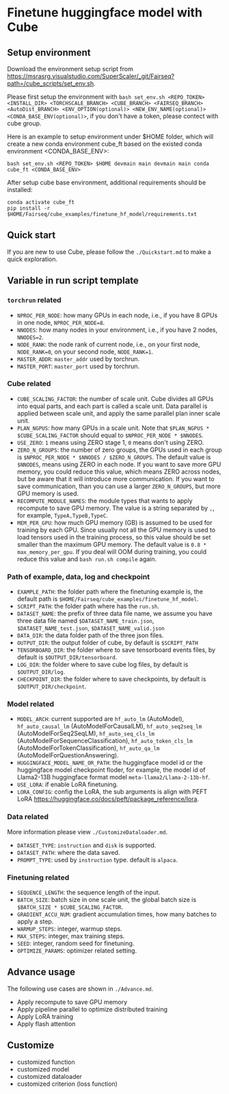 # Finetune huggingface model with Cube

## Setup environment

Download the environment setup script from https://msrasrg.visualstudio.com/SuperScaler/_git/Fairseq?path=/cube_scripts/set_env.sh.

Please first setup the environment with `bash set_env.sh <REPO_TOKEN> <INSTALL_DIR> <TORCHSCALE_BRANCH> <CUBE_BRANCH> <FAIRSEQ_BRANCH> <AutoDist_BRANCH> <ENV_OPTION(optional)> <NEW_ENV_NAME(optional)> <CONDA_BASE_ENV(optional)>`, if you don't have a token, please contect with cube group.

Here is an example to setup environment under $HOME folder, which will create a new conda environment cube_ft based on the existed conda environment <CONDA_BASE_ENV>:

```
bash set_env.sh <REPO_TOKEN> $HOME devmain main devmain main conda cube_ft <CONDA_BASE_ENV>
```

After setup cube base environment, additional requirements should be installed:

```
conda activate cube_ft
pip install -r $HOME/Fairseq/cube_examples/finetune_hf_model/requirements.txt
```

## Quick start

If you are new to use Cube, please follow the `./Quickstart.md` to make a quick exploration.

## Variable in run script template

### `torchrun` related

* `NPROC_PER_NODE`: how many GPUs in each node, i.e., if you have 8 GPUs in one node, `NPROC_PER_NODE=8`.
* `NNODES`: how many nodes in your environment, i.e., if you have 2 nodes, `NNODES=2`.
* `NODE_RANK`: the node rank of current node, i.e., on your first node, `NODE_RANK=0`, on your second node, `NODE_RANK=1`.
* `MASTER_ADDR`: `master_addr` used by torchrun.
* `MASTER_PORT`: `master_port` used by torchrun.

### Cube related

* `CUBE_SCALING_FACTOR`: the number of scale unit. Cube divides all GPUs into equal parts, and each part is called a scale unit. Data parallel is applied between scale unit, and apply the same parallel plan inner scale unit.
* `PLAN_NGPUS`: how many GPUs in a scale unit. Note that `$PLAN_NGPUS * $CUBE_SCALING_FACTOR` should equal to `$NPROC_PER_NODE * $NNODES`.
* `USE_ZERO`: `1` means using ZERO stage 1, `0` means don't using ZERO.
* `ZERO_N_GROUPS`: the number of zero groups, the GPUs used in each group is `$NPROC_PER_NODE * $NNODES / $ZERO_N_GROUPS`. The default value is `$NNODES`, means using ZERO in each node. If you want to save more GPU memory, you could reduce this value, which means ZERO across nodes, but be aware that it will introduce more communication. If you want to save communication, than you can use a larger `ZERO_N_GROUPS`, but more GPU memory is used.
* `RECOMPUTE_MODULE_NAMES`: the module types that wants to apply recompute to save GPU memory. The value is a string separated by `,`, for example, `TypeA,TypeB,TypeC`.
* `MEM_PER_GPU`: how much GPU memory (GB) is assumed to be used for training by each GPU. Since usually not all the GPU memory is used to load tensors used in the training process, so this value should be set smaller than the maximum GPU memory. The default value is `0.8 * max_memory_per_gpu`. If you deal will OOM during training, you could reduce this value and `bash run.sh compile` again.

### Path of example, data, log and checkpoint

* `EXAMPLE_PATH`: the folder path where the finetuning example is, the default path is `$HOME/Fairseq/cube_examples/finetune_hf_model`.
* `SCRIPT_PATH`: the folder path where has the `run.sh`.
* `DATASET_NAME`: the prefix of three data file name, we assume you have three data file named `$DATASET_NAME_train.json`, `$DATASET_NAME_test.json`, `$DATASET_NAME_valid.json`
* `DATA_DIR`: the data folder path of the three json files.
* `OUTPUT_DIR`: the output folder of cube, by default is `$SCRIPT_PATH`
* `TENSORBOARD_DIR`: the folder where to save tensorboard events files, by default is `$OUTPUT_DIR/tensorboard`.
* `LOG_DIR`: the folder where to save cube log files, by default is `$OUTPUT_DIR/log`.
* `CHECKPOINT_DIR`: the folder where to save checkpoints, by default is `$OUTPUT_DIR/checkpoint`.

### Model related

* `MODEL_ARCH`: current supported are `hf_auto_lm` (AutoModel), `hf_auto_causal_lm` (AutoModelForCausalLM), `hf_auto_seq2seq_lm` (AutoModelForSeq2SeqLM), `hf_auto_seq_cls_lm` (AutoModelForSequenceClassification), `hf_auto_token_cls_lm` (AutoModelForTokenClassification), `hf_auto_qa_lm` (AutoModelForQuestionAnswering).
* `HUGGINGFACE_MODEL_NAME_OR_PATH`: the huggingface model id or the huggingface model checkpoint floder, for example, the model id of Llama2-13B huggingface format model `meta-llama2/Llama-2-13b-hf`.
* `USE_LORA`: if enable LoRA finetuning.
* `LORA_CONFIG`: config the LoRA, the sub arguments is align with PEFT LoRA https://huggingface.co/docs/peft/package_reference/lora.

### Data related

More information please view `./CustomizeDataloader.md`.

* `DATASET_TYPE`: `instruction` and `disk` is supported.
* `DATASET_PATH`: where the data saved.
* `PROMPT_TYPE`: used by `instruction` type. default is `alpaca`.

### Finetuning related

* `SEQUENCE_LENGTH`: the sequence length of the input.
* `BATCH_SIZE`: batch size in one scale unit, the global batch size is `$BATCH_SIZE * $CUBE_SCALING_FACTOR`.
* `GRADIENT_ACCU_NUM`: gradient accumulation times, how many batches to apply a step.
* `WARMUP_STEPS`: integer, warmup steps.
* `MAX_STEPS`: integer, max training steps.
* `SEED`: integer, random seed for finetuning.
* `OPTIMIZE_PARAMS`: optimizer related setting.

## Advance usage

The following use cases are shown in `./Advance.md`.

- Apply recompute to save GPU memory
- Apply pipeline parallel to optimize distributed training
- Apply LoRA training
- Apply flash attention

## Customize

- customized function
- customized model
- customized dataloader
- customized criterion (loss function)

